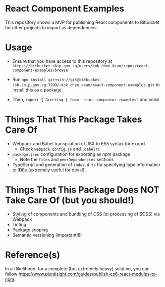 # React Component Examples

This repository shows a MVP for publishing React components to Bitbucket for other projects to import as dependencies.

# Usage

- Ensure that you have access to this repository at `https://bitbucket.ship.gov.sg/users/kok_chee_kean/repos/react-component-examples/browse`

- Run `npm install git+ssh://git@bitbucket-ssh.ship.gov.sg:7999/~kok_chee_kean/react-component-examples.git` to install this as a package.

- Then, `import { Greeting } from 'react-component-examples'` and voila!

# Things That This Package Takes Care Of

- Webpack and Babel transpilation of JSX to ES5 syntax for export
  - Check `webpack.config.js` and `.babelrc`
- `package.json` configuration for exporting as npm package
  - Note the `files` and `peerDependencies` sections
- TypeScript and generation of `index.d.ts` for specifying type information to IDEs (extremely useful for devs!)

# Things That This Package Does NOT Take Care Of (but you should!)

- Styling of components and bundling of CSS (or processing of SCSS) via Webpack
- Linting
- Package scoping
- Semantic versioning (important!!!)


# Reference(s)

In all likelihood, for a complete (but extremely heavy) solution, you can follow https://www.pluralsight.com/guides/publish-es6-react-modules-to-npm.